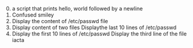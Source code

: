 0. a script that prints hello, world followed by a newline
1. Confused smiley
2. Display the content of /etc/passwd file
3. Display content of two files
Displaythe last 10 lines of /etc/passwd
5. Display the first 10 lines of /etc/passwd
Display the third line of the file iacta
